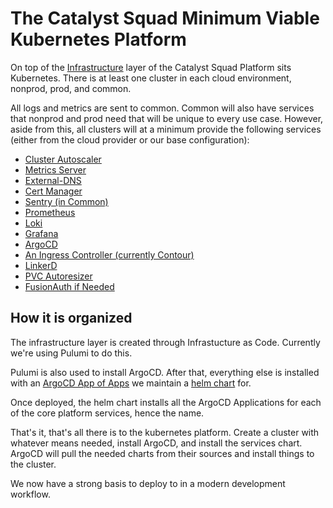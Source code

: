 # The Catalyst Squad Minimum Viable Kubernetes Platform

On top of the [Infrastructure](infrastructure.md) layer of the Catalyst Squad Platform sits Kubernetes. There is at least one cluster in each cloud environment, nonprod, prod, and common.

All logs and metrics are sent to common. Common will also have services that nonprod and prod need that will be unique to every use case. However, aside from this, all clusters will at a minimum provide the following services (either from the cloud provider or our base configuration):

- [Cluster Autoscaler](https://github.com/kubernetes/autoscaler)
- [Metrics Server](https://github.com/kubernetes-sigs/metrics-server)
- [External-DNS](https://github.com/kubernetes-sigs/external-dns)
- [Cert Manager](https://github.com/cert-manager/cert-manager)
- [Sentry (in Common)](https://github.com/getsentry/sentry)
- [Prometheus](https://github.com/prometheus/prometheus)
- [Loki](https://github.com/grafana/loki)
- [Grafana](https://github.com/grafana/grafana)
- [ArgoCD](https://github.com/argoproj/argo-cd)
- [An Ingress Controller (currently Contour)](https://github.com/projectcontour/contour)
- [LinkerD](https://github.com/linkerd/linkerd2)
- [PVC Autoresizer](https://github.com/topolvm/pvc-autoresizer)
- [FusionAuth if Needed](https://github.com/FusionAuth)

## How it is organized

The infrastructure layer is created through Infrastucture as Code. Currently we're using Pulumi to do this.

Pulumi is also used to install ArgoCD. After that, everything else is installed with an [ArgoCD App of Apps](https://argo-cd.readthedocs.io/en/stable/operator-manual/cluster-bootstrapping/) we maintain a [helm chart](https://github.com/catalystsquad/chart-platform-services/) for.

Once deployed, the helm chart installs all the ArgoCD Applications for each of the core platform services, hence the name.

That's it, that's all there is to the kubernetes platform. Create a cluster with whatever means needed, install ArgoCD, and install the services chart. ArgoCD will pull the needed charts from their sources and install things to the cluster.

We now have a strong basis to deploy to in a modern development workflow.
